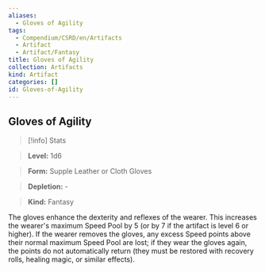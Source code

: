 ```yaml
---
aliases:
  - Gloves of Agility
tags:
  - Compendium/CSRD/en/Artifacts
  - Artifact
  - Artifact/Fantasy
title: Gloves of Agility
collection: Artifacts
kind: Artifact
categories: []
id: Gloves-of-Agility
---
```

## Gloves of Agility    
>[!info] Stats    
> **Level:** 1d6    
> **Form:** Supple Leather or Cloth Gloves    
> **Depletion:** -    
> **Kind:** Fantasy  
    
The gloves enhance the dexterity and reflexes of the wearer. This increases the wearer's maximum Speed Pool by 5 (or by 7 if the artifact is level 6 or higher). If the wearer removes the gloves, any excess Speed points above their normal maximum Speed Pool are lost; if they wear the gloves again, the points do not automatically return (they must be restored with recovery rolls, healing magic, or similar effects).
